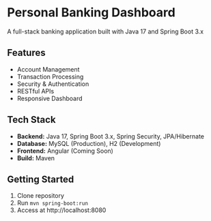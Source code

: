 # Personal Banking Dashboard

A full-stack banking application built with Java 17 and Spring Boot 3.x

## Features
- Account Management
- Transaction Processing  
- Security & Authentication
- RESTful APIs
- Responsive Dashboard

## Tech Stack
- **Backend:** Java 17, Spring Boot 3.x, Spring Security, JPA/Hibernate
- **Database:** MySQL (Production), H2 (Development)
- **Frontend:** Angular (Coming Soon)
- **Build:** Maven

## Getting Started
1. Clone repository
2. Run `mvn spring-boot:run`
3. Access at http://localhost:8080
